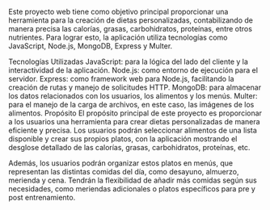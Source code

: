 Este proyecto web tiene como objetivo principal proporcionar una herramienta para la creación de dietas personalizadas, contabilizando de manera precisa las calorías, grasas, carbohidratos, proteínas, entre otros nutrientes. Para lograr esto, la aplicación utiliza tecnologías como JavaScript, Node.js, MongoDB, Express y Multer.

Tecnologías Utilizadas
JavaScript: para la lógica del lado del cliente y la interactividad de la aplicación.
Node.js: como entorno de ejecución para el servidor.
Express: como framework web para Node.js, facilitando la creación de rutas y manejo de solicitudes HTTP.
MongoDB: para almacenar los datos relacionados con los usuarios, los alimentos y los menús.
Multer: para el manejo de la carga de archivos, en este caso, las imágenes de los alimentos.
Propósito
El propósito principal de este proyecto es proporcionar a los usuarios una herramienta para crear dietas personalizadas de manera eficiente y precisa. Los usuarios podrán seleccionar alimentos de una lista disponible y crear sus propios platos, con la aplicación mostrando el desglose detallado de las calorías, grasas, carbohidratos, proteínas, etc.

Además, los usuarios podrán organizar estos platos en menús, que representan las distintas comidas del día, como desayuno, almuerzo, merienda y cena. Tendrán la flexibilidad de añadir más comidas según sus necesidades, como meriendas adicionales o platos específicos para pre y post entrenamiento.
